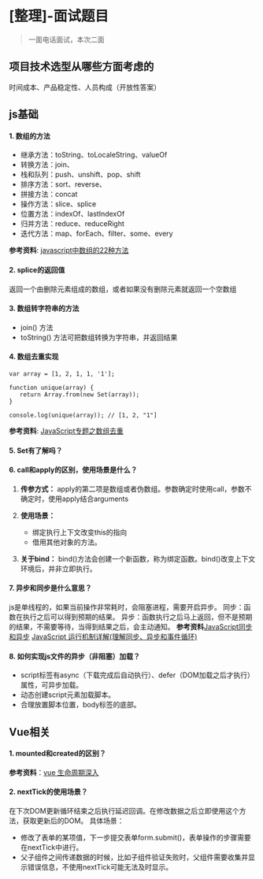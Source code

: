 # [整理]-面试题目
> 一面电话面试，本次二面

## 项目技术选型从哪些方面考虑的
时间成本、产品稳定性、人员构成（开放性答案）

## js基础

#### 1. 数组的方法
* 继承方法：toString、toLocaleString、valueOf
* 转换方法：join、
* 栈和队列：push、unshift、pop、shift
* 排序方法：sort、reverse、
* 拼接方法：concat
* 操作方法：slice、splice
* 位置方法：indexOf、lastIndexOf
* 归并方法：reduce、reduceRight
* 迭代方法：map、forEach、filter、some、every

**参考资料**: [javascript中数组的22种方法](https://www.cnblogs.com/xiaohuochai/p/5682621.html)

#### 2. splice的返回值
返回一个由删除元素组成的数组，或者如果没有删除元素就返回一个空数组

#### 3. 数组转字符串的方法
* join() 方法
* toString() 方法可把数组转换为字符串，并返回结果

#### 4. 数组去重实现
```
var array = [1, 2, 1, 1, '1'];

function unique(array) {
   return Array.from(new Set(array));
}

console.log(unique(array)); // [1, 2, "1"]
```
**参考资料**: [JavaScript专题之数组去重](https://github.com/mqyqingfeng/Blog/issues/27)

#### 5. Set有了解吗？

#### 6. call和apply的区别，使用场景是什么？
1. **传参方式：**
    apply的第二项是数组或者伪数组。参数确定时使用call，参数不确定时，使用apply结合arguments

2. **使用场景：**
    * 绑定执行上下文改变this的指向
    * 借用其他对象的方法。

3. **关于bind：**
    bind()方法会创建一个新函数，称为绑定函数。bind()改变上下文环境后，并非立即执行。

#### 7. 异步和同步是什么意思？
js是单线程的，如果当前操作非常耗时，会阻塞进程，需要开启异步。
同步：函数在执行之后可以得到预期的结果。
异步：函数执行之后马上返回，但不是预期的结果，不需要等待，当得到结果之后，会主动通知。
**参考资料**[JavaScript同步和异步](https://segmentfault.com/a/1190000013039660) [JavaScript 运行机制详解(理解同步、异步和事件循环)](https://www.jianshu.com/p/561db8ff3e7a)

#### 8. 如何实现js文件的异步（非阻塞）加载？
* script标签有async（下载完成后自动执行）、defer（DOM加载之后才执行）属性，可异步加载。
* 动态创建script元素加载脚本。
* 合理放置脚本位置，body标签的底部。

## Vue相关

#### 1. mounted和created的区别？
**参考资料**：[vue 生命周期深入](https://juejin.im/entry/5aee8fbb518825671952308c)

#### 2. nextTick的使用场景？
在下次DOM更新循环结束之后执行延迟回调。在修改数据之后立即使用这个方法，获取更新后的DOM。
具体场景：
* 修改了表单的某项值，下一步提交表单form.submit()，表单操作的步骤需要在nextTick中进行。
* 父子组件之间传递数据的时候，比如子组件验证失败时，父组件需要收集并显示错误信息，不使用nextTick可能无法及时显示。
